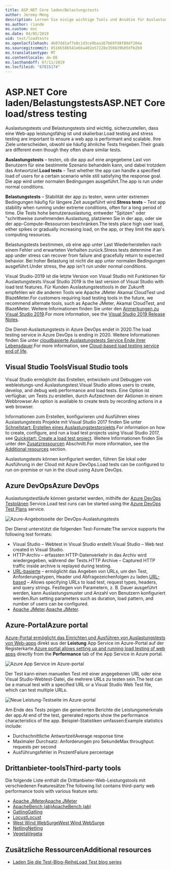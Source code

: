 ```yaml
---
title: ASP.NET Core laden/Belastungstests
author: Jeremy-Meng
description: Lernen Sie einige wichtige Tools und Ansätze für Auslastungstests und Belastungstests in ASP.NET Core-apps.
ms.author: riande
ms.custom: mvc
ms.date: 04/05/2019
uid: test/loadtests
ms.openlocfilehash: 4b07dd1af7e0c1d3ce9baa167b69fd8f80df204a
ms.sourcegitcommit: 8516b586541e6ba402e57228e356639b85dfb2b9
ms.translationtype: MT
ms.contentlocale: de-DE
ms.lasthandoff: 07/11/2019
ms.locfileid: "67815174"
---
```

# <a name="aspnet-core-loadstress-testing"></a><span data-ttu-id="cf018-103">ASP.NET Core laden/Belastungstests</span><span class="sxs-lookup"><span data-stu-id="cf018-103">ASP.NET Core load/stress testing</span></span>

<span data-ttu-id="cf018-104">Auslastungstests und Belastungstests sind wichtig, sicherzustellen, dass eine Web-app leistungsfähig ist und skalierbar.</span><span class="sxs-lookup"><span data-stu-id="cf018-104">Load testing and stress testing are important to ensure a web app is performant and scalable.</span></span> <span data-ttu-id="cf018-105">Ihre Ziele unterscheiden, obwohl sie häufig ähnliche Tests freigeben.</span><span class="sxs-lookup"><span data-stu-id="cf018-105">Their goals are different even though they often share similar tests.</span></span>

<span data-ttu-id="cf018-106">**Auslastungstests** &ndash; testen, ob die app auf eine angegebene Last von Benutzern für eine bestimmte Szenario behandeln kann, und dabei trotzdem das Antwortziel.</span><span class="sxs-lookup"><span data-stu-id="cf018-106">**Load tests** &ndash; Test whether the app can handle a specified load of users for a certain scenario while still satisfying the response goal.</span></span> <span data-ttu-id="cf018-107">Die app wird unter normalen Bedingungen ausgeführt.</span><span class="sxs-lookup"><span data-stu-id="cf018-107">The app is run under normal conditions.</span></span>

<span data-ttu-id="cf018-108">**Belastungstests** &ndash; Stabilität der app zu testen, wenn unter extremen Bedingungen häufig für längere Zeit ausgeführt wird.</span><span class="sxs-lookup"><span data-stu-id="cf018-108">**Stress tests** &ndash; Test app stability when running under extreme conditions, often for a long period of time.</span></span> <span data-ttu-id="cf018-109">Die Tests hohe benutzerauslastung, entweder "Spitzen" oder "schrittweise zunehmenden Auslastung, platzieren Sie in der app, oder sie der app-Compute-Ressourcen beschränken.</span><span class="sxs-lookup"><span data-stu-id="cf018-109">The tests place high user load, either spikes or gradually increasing load, on the app, or they limit the app's computing resources.</span></span>

<span data-ttu-id="cf018-110">Belastungstests bestimmen, ob eine app unter Last Wiederherstellen nach einem Fehler und erwarteten Verhalten zurück.</span><span class="sxs-lookup"><span data-stu-id="cf018-110">Stress tests determine if an app under stress can recover from failure and gracefully return to expected behavior.</span></span> <span data-ttu-id="cf018-111">Bei hoher Belastung ist nicht die app unter normalen Bedingungen ausgeführt.</span><span class="sxs-lookup"><span data-stu-id="cf018-111">Under stress, the app isn't run under normal conditions.</span></span>

<span data-ttu-id="cf018-112">Visual Studio-2019 ist die letzte Version von Visual Studio mit Funktionen für Auslastungstests.</span><span class="sxs-lookup"><span data-stu-id="cf018-112">Visual Studio 2019 is the last version of Visual Studio with load test features.</span></span> <span data-ttu-id="cf018-113">Für Kunden Auslastungstesttools in der Zukunft empfehlen wir die anderen Tools wie Apache JMeter Akamai CloudTest und BlazeMeter.</span><span class="sxs-lookup"><span data-stu-id="cf018-113">For customers requiring load testing tools in the future, we recommend alternate tools, such as Apache JMeter, Akamai CloudTest, and BlazeMeter.</span></span> <span data-ttu-id="cf018-114">Weitere Informationen finden Sie unter den [Anmerkungen zu Visual Studio 2019](/visualstudio/releases/2019/release-notes-v16.0#test-tools).</span><span class="sxs-lookup"><span data-stu-id="cf018-114">For more information, see the [Visual Studio 2019 Release Notes](/visualstudio/releases/2019/release-notes-v16.0#test-tools).</span></span>

<span data-ttu-id="cf018-115">Die Dienst-Auslastungstests in Azure DevOps endet in 2020.</span><span class="sxs-lookup"><span data-stu-id="cf018-115">The load testing service in Azure DevOps is ending in 2020.</span></span> <span data-ttu-id="cf018-116">Weitere Informationen finden Sie unter [cloudbasierte Auslastungstests Service Ende ihrer Lebensdauer](https://devblogs.microsoft.com/devops/cloud-based-load-testing-service-eol/).</span><span class="sxs-lookup"><span data-stu-id="cf018-116">For more information, see [Cloud-based load testing service end of life](https://devblogs.microsoft.com/devops/cloud-based-load-testing-service-eol/).</span></span>

## <a name="visual-studio-tools"></a><span data-ttu-id="cf018-117">Visual Studio Tools</span><span class="sxs-lookup"><span data-stu-id="cf018-117">Visual Studio tools</span></span>

<span data-ttu-id="cf018-118">Visual Studio ermöglicht das Erstellen, entwickeln und Debuggen von webleistungs-und Auslastungstest.</span><span class="sxs-lookup"><span data-stu-id="cf018-118">Visual Studio allows users to create, develop, and debug web performance and load tests.</span></span> <span data-ttu-id="cf018-119">Eine Option ist verfügbar, um Tests zu erstellen, durch Aufzeichnen der Aktionen in einem Webbrowser.</span><span class="sxs-lookup"><span data-stu-id="cf018-119">An option is available to create tests by recording actions in a web browser.</span></span>

<span data-ttu-id="cf018-120">Informationen zum Erstellen, konfigurieren und Ausführen eines Auslastungstests Projekte mit Visual Studio 2017 finden Sie unter [Schnellstart: Erstellen eines Auslastungstestprojekts](/visualstudio/test/quickstart-create-a-load-test-project?view=vs-2017).</span><span class="sxs-lookup"><span data-stu-id="cf018-120">For information on how to create, configure, and run a load test projects using Visual Studio 2017, see [Quickstart: Create a load test project](/visualstudio/test/quickstart-create-a-load-test-project?view=vs-2017).</span></span> <span data-ttu-id="cf018-121">Weitere Informationen finden Sie unter den [Zusatzressourcen](#additional-resources) Abschnitt.</span><span class="sxs-lookup"><span data-stu-id="cf018-121">For more information, see the [Additional resources](#additional-resources) section.</span></span>

<span data-ttu-id="cf018-122">Auslastungstests können konfiguriert werden, führen Sie lokal oder Ausführung in der Cloud mit Azure DevOps.</span><span class="sxs-lookup"><span data-stu-id="cf018-122">Load tests can be configured to run on-premise or run in the cloud using Azure DevOps.</span></span>

## <a name="azure-devops"></a><span data-ttu-id="cf018-123">Azure DevOps</span><span class="sxs-lookup"><span data-stu-id="cf018-123">Azure DevOps</span></span>

<span data-ttu-id="cf018-124">Auslastungstestläufe können gestartet werden, mithilfe der [Azure DevOps Testplänen](/azure/devops/test/load-test/index?view=vsts) Service.</span><span class="sxs-lookup"><span data-stu-id="cf018-124">Load test runs can be started using the [Azure DevOps Test Plans](/azure/devops/test/load-test/index?view=vsts) service.</span></span>

![Azure-Angebotsseite der DevOps-Auslastungstests](./load-tests/_static/azure-devops-load-test.png)

<span data-ttu-id="cf018-126">Der Dienst unterstützt die folgenden Test-Formate:</span><span class="sxs-lookup"><span data-stu-id="cf018-126">The service supports the following test formats:</span></span>

* <span data-ttu-id="cf018-127">Visual Studio &ndash; Webtest in Visual Studio erstellt.</span><span class="sxs-lookup"><span data-stu-id="cf018-127">Visual Studio &ndash; Web test created in Visual Studio.</span></span>
* <span data-ttu-id="cf018-128">HTTP-Archiv &ndash; erfassten HTTP-Datenverkehr in das Archiv wird wiedergegeben, während der Tests.</span><span class="sxs-lookup"><span data-stu-id="cf018-128">HTTP Archive &ndash; Captured HTTP traffic inside archive is replayed during testing.</span></span>
* <span data-ttu-id="cf018-129">[URL-basierte](/azure/devops/test/load-test/get-started-simple-cloud-load-test?view=vsts) &ndash; ermöglicht das Angeben von URLs, um den Test, Anforderungstypen, Header und Abfragezeichenfolgen zu laden.</span><span class="sxs-lookup"><span data-stu-id="cf018-129">[URL-based](/azure/devops/test/load-test/get-started-simple-cloud-load-test?view=vsts) &ndash; Allows specifying URLs to load test, request types, headers, and query strings.</span></span> <span data-ttu-id="cf018-130">Festlegen von Parametern, z. B. Dauer ausgeführt werden, kann Auslastungsmuster und Anzahl von Benutzern konfiguriert werden.</span><span class="sxs-lookup"><span data-stu-id="cf018-130">Run setting parameters such as duration, load pattern, and number of users can be configured.</span></span>
* <span data-ttu-id="cf018-131">[Apache JMeter](https://jmeter.apache.org/).</span><span class="sxs-lookup"><span data-stu-id="cf018-131">[Apache JMeter](https://jmeter.apache.org/).</span></span>

## <a name="azure-portal"></a><span data-ttu-id="cf018-132">Azure-Portal</span><span class="sxs-lookup"><span data-stu-id="cf018-132">Azure portal</span></span>

<span data-ttu-id="cf018-133">[Azure-Portal ermöglicht das Einrichten und Ausführen von Auslastungstests von Web-apps](/azure/devops/test/load-test/app-service-web-app-performance-test?view=vsts) direkt aus der **Leistung** App Service im Azure-Portal auf der Registerkarte.</span><span class="sxs-lookup"><span data-stu-id="cf018-133">[Azure portal allows setting up and running load testing of web apps](/azure/devops/test/load-test/app-service-web-app-performance-test?view=vsts) directly from the **Performance** tab of the App Service in Azure portal.</span></span>

![Azure App Service im Azure-portal](./load-tests/_static/azure-appservice-perf-test.png)

<span data-ttu-id="cf018-135">Der Test kann einen manuellen Test mit einer angegebenen URL oder eine Visual Studio-Webtest-Datei, die mehrere URLs zu testen sein.</span><span class="sxs-lookup"><span data-stu-id="cf018-135">The test can be a manual test with a specified URL or a Visual Studio Web Test file, which can test multiple URLs.</span></span>

![Neue Leistung-Testseite im Azure-portal](./load-tests/_static/azure-appservice-perf-test-config.png)

<span data-ttu-id="cf018-137">Am Ende des Tests zeigen die generierten Berichte die Leistungsmerkmale der app.</span><span class="sxs-lookup"><span data-stu-id="cf018-137">At end of the test, generated reports show the performance characteristics of the app.</span></span> <span data-ttu-id="cf018-138">Beispiel-Statistiken umfassen:</span><span class="sxs-lookup"><span data-stu-id="cf018-138">Example statistics include:</span></span>

* <span data-ttu-id="cf018-139">Durchschnittliche Antwortzeit</span><span class="sxs-lookup"><span data-stu-id="cf018-139">Average response time</span></span>
* <span data-ttu-id="cf018-140">Maximaler Durchsatz: Anforderungen pro Sekunde</span><span class="sxs-lookup"><span data-stu-id="cf018-140">Max throughput: requests per second</span></span>
* <span data-ttu-id="cf018-141">Ausführungsfehler in Prozent</span><span class="sxs-lookup"><span data-stu-id="cf018-141">Failure percentage</span></span>

## <a name="third-party-tools"></a><span data-ttu-id="cf018-142">Drittanbieter-tools</span><span class="sxs-lookup"><span data-stu-id="cf018-142">Third-party tools</span></span>

<span data-ttu-id="cf018-143">Die folgende Liste enthält die Drittanbieter-Web-Leistungstools mit verschiedenen Featuresätze:</span><span class="sxs-lookup"><span data-stu-id="cf018-143">The following list contains third-party web performance tools with various feature sets:</span></span>

* [<span data-ttu-id="cf018-144">Apache JMeter</span><span class="sxs-lookup"><span data-stu-id="cf018-144">Apache JMeter</span></span>](https://jmeter.apache.org/)
* [<span data-ttu-id="cf018-145">ApacheBench (ab)</span><span class="sxs-lookup"><span data-stu-id="cf018-145">ApacheBench (ab)</span></span>](https://httpd.apache.org/docs/2.4/programs/ab.html)
* [<span data-ttu-id="cf018-146">Gatling</span><span class="sxs-lookup"><span data-stu-id="cf018-146">Gatling</span></span>](https://gatling.io/)
* [<span data-ttu-id="cf018-147">Locust</span><span class="sxs-lookup"><span data-stu-id="cf018-147">Locust</span></span>](https://locust.io/)
* [<span data-ttu-id="cf018-148">West Wind WebSurge</span><span class="sxs-lookup"><span data-stu-id="cf018-148">West Wind WebSurge</span></span>](https://websurge.west-wind.com/)
* [<span data-ttu-id="cf018-149">Netling</span><span class="sxs-lookup"><span data-stu-id="cf018-149">Netling</span></span>](https://github.com/hallatore/Netling)
* [<span data-ttu-id="cf018-150">Vegeta</span><span class="sxs-lookup"><span data-stu-id="cf018-150">Vegeta</span></span>](https://github.com/tsenart/vegeta)

## <a name="additional-resources"></a><span data-ttu-id="cf018-151">Zusätzliche Ressourcen</span><span class="sxs-lookup"><span data-stu-id="cf018-151">Additional resources</span></span>

* [<span data-ttu-id="cf018-152">Laden Sie die Test-Blog-Reihe</span><span class="sxs-lookup"><span data-stu-id="cf018-152">Load Test blog series</span></span>](https://blogs.msdn.microsoft.com/charles_sterling/2015/06/01/load-test-series-part-i-creating-web-performance-tests-for-a-load-test/)

